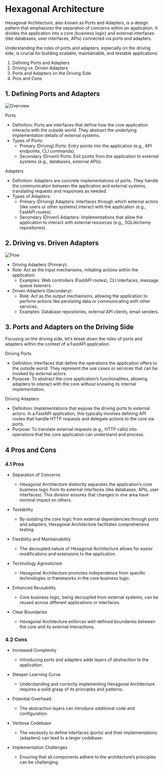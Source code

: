# Hexagonal Architecture

Hexagonal Architecture, also known as Ports and Adapters, is a design pattern that emphasizes the separation of 
concerns within an application. It divides the application into a core (business logic) and external 
interfaces (like databases, user interfaces, APIs) connected via ports and adapters. 

Understanding the roles of ports and adapters, especially on the driving side, is crucial for building scalable, 
maintainable, and testable applications.

1.	Defining Ports and Adapters
2.	Driving vs. Driven Adapters
3.	Ports and Adapters on the Driving Side
4.	Pros and Cons


## 1. Defining Ports and Adapters

![Overview](https://miro.medium.com/v2/resize:fit:720/format:webp/1*VSW-bsk-O8oJhldK88Gumw.png)


Ports
- Definition: Ports are interfaces that define how the core application interacts with the outside world. They abstract the underlying implementation details of external systems.
- Types of Ports:	
  - Primary (Driving) Ports: Entry points into the application (e.g., API endpoints, CLI commands). 
  - Secondary (Driven) Ports: Exit points from the application to external systems (e.g., databases, external APIs).

Adapters	
- Definition: Adapters are concrete implementations of ports. They handle the communication between the application and external systems, translating requests and responses as needed.	
- Types of Adapters:
  - Primary (Driving) Adapters: Interfaces through which external actors (like users or other systems) interact with the application (e.g., FastAPI routes). 
  - Secondary (Driven) Adapters: Implementations that allow the application to interact with external resources (e.g., SQLAlchemy repositories).

## 2. Driving vs. Driven Adapters

![Flow](https://miro.medium.com/v2/resize:fit:720/format:webp/1*nLNGZ52BoT58uN5v1gQHvA.png)

-	Driving Adapters (Primary):
  - Role: Act as the input mechanisms, initiating actions within the application.
    -	Examples: Web controllers (FastAPI routes), CLI interfaces, message queue listeners.
- Driven Adapters (Secondary):
  - Role: Act as the output mechanisms, allowing the application to perform actions like persisting data or communicating with other services.
  - Examples: Database repositories, external API clients, email senders.


## 3. Ports and Adapters on the Driving Side

Focusing on the driving side, let’s break down the roles of ports and adapters within the context of a FastAPI application.

Driving Ports
-	Definition: Interfaces that define the operations the application offers to the outside world. They represent the use cases or services that can be invoked by external actors.
-	Purpose: To abstract the core application’s functionalities, allowing adapters to interact with the core without knowing its internal implementation.

Driving Adapters
-	Definition: Implementations that expose the driving ports to external actors. In a FastAPI application, this typically involves defining API routes that handle HTTP requests and delegate actions to the core via ports.
-	Purpose: To translate external requests (e.g., HTTP calls) into operations that the core application can understand and process.

## 4 Pros and Cons

### 4.1 Pros

- Separation of Concerns 
  - Hexagonal Architecture distinctly separates the application’s core business logic from its external interfaces (like databases, APIs, user interfaces). This division ensures that changes in one area have minimal impact on others.

- Testability 
  - By isolating the core logic from external dependencies through ports and adapters, Hexagonal Architecture facilitates comprehensive testing.

- Flexibility and Maintainability 
  - The decoupled nature of Hexagonal Architecture allows for easier modifications and extensions to the application.

- Technology Agnosticism 
  - Hexagonal Architecture promotes independence from specific technologies or frameworks in the core business logic.

- Enhanced Reusability 
  - Core business logic, being decoupled from external systems, can be reused across different applications or interfaces.

- Clear Boundaries 
  - Hexagonal Architecture enforces well-defined boundaries between the core and its external interactions.

### 4.2 Cons

- Increased Complexity 
  - Introducing ports and adapters adds layers of abstraction to the application.

- Steeper Learning Curve 
  - Understanding and correctly implementing Hexagonal Architecture requires a solid grasp of its principles and patterns.

- Potential Overhead 
  - The abstraction layers can introduce additional code and configuration.

- Verbose Codebase 
  - The necessity to define interfaces (ports) and their implementations (adapters) can lead to a larger codebase.

- Implementation Challenges 
  - Ensuring that all components adhere to the architecture’s principles can be challenging.
